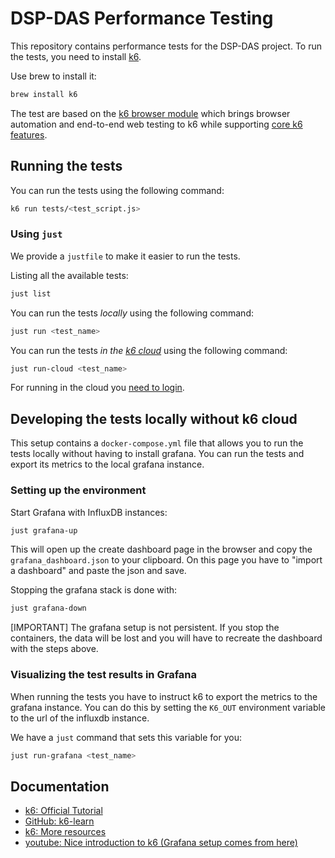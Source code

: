 # DSP-DAS Performance Testing

This repository contains performance tests for the DSP-DAS project.
To run the tests, you need to install [k6](https://k6.io/).

Use brew to install it:

```sh
brew install k6
```

The test are based on the [k6 browser module](https://k6.io/docs/using-k6-browser/overview/) which brings browser automation and end-to-end web testing to k6 while supporting [core k6 features](https://k6.io/docs/using-k6/http-requests/).

## Running the tests

You can run the tests using the following command:

```sh
k6 run tests/<test_script.js>
```

### Using `just`

We provide a `justfile` to make it easier to run the tests.

Listing all the available tests:

```sh
just list
```

You can run the tests _locally_ using the following command:

```sh
just run <test_name>
```

You can run the tests _in the [k6 cloud](https://k6.io/docs/cloud/)_ using the following command:

```sh
just run-cloud <test_name>
```

For running in the cloud you [need to login](https://k6.io/docs/cloud/creating-and-running-a-test/cloud-tests-from-the-cli/#run-test-on-the-cli).

## Developing the tests locally without k6 cloud

This setup contains a `docker-compose.yml` file that allows you to run the tests locally without having to install grafana. You can run the tests and export its metrics to the local grafana instance.

### Setting up the environment

Start Grafana with InfluxDB instances:

```sh
just grafana-up
```

This will open up the create dashboard page in the browser and copy the `grafana_dashboard.json` to your clipboard. On this page you have to "import a dashboard" and paste the json and save.

Stopping the grafana stack is done with:

```sh
just grafana-down
```

[IMPORTANT] The grafana setup is not persistent. If you stop the containers, the data will be lost and you will have to recreate the dashboard with the steps above.

### Visualizing the test results in Grafana

When running the tests you have to instruct k6 to export the metrics to the grafana instance. You can do this by setting the `K6_OUT` environment variable to the url of the influxdb instance.

We have a `just` command that sets this variable for you:

```sh
just run-grafana <test_name>
```

## Documentation

- [k6: Official Tutorial](https://k6.io/docs/examples/tutorials/get-started-with-k6/)
- [GitHub: k6-learn](https://github.com/grafana/k6-learn/blob/main/Modules/II-k6-Foundations/01-Getting-started-with-k6-OSS.md)
- [k6: More resources](https://k6.io/docs/get-started/resources/)
- [youtube: Nice introduction to k6 (Grafana setup comes from here)](https://www.youtube.com/watch?v=Hu1K2ZGJ_K4)
